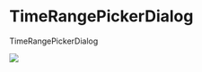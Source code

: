 # TimeRangePickerDialog

TimeRangePickerDialog

![](https://github.com/zhxhcoder/TimeRangePickerDialog/blob/master/app/screenshots/TimeRangePickerDialog.png)